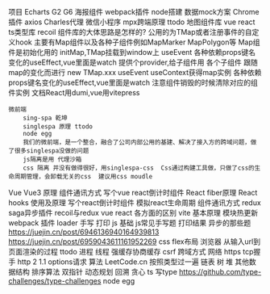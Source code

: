项目
    Echarts G2 G6
    海报组件
        webpack插件
        node搭建
    数据mock方案
        Chrome插件
        axios
        Charles代理
    微信小程序
        mpx跨端原理 ttodo
    地图组件库
        vue
        react
        ts类型库
        recoil
        组件库的大体思路是怎样的?
            公用的为TMap或者注册事件的自定义hook
            主要有Map组件以及各种子组件例如MapMarker MapPolygon等
            Map组件是初始化用的
                initMap,TMap挂载到window上
                useEvent
                各种依赖props键名变化的useEffect,vue里面是watch
                提供个provider,给子组件用
            各个子组件
                跟随map的变化而进行 new TMap.xxx
                useEvent
                useContext获得map实例
                各种依赖props键名变化的useEffect,vue里面是watch
                注意组件销毁的时候清除对应的组件实例
            文档React用dumi,vue用vitepress

    微前端
        sing-spa 乾坤
        singlespa 原理 ttodo
        node egg
        我们的微前端，是一个整合，融合了公司内部公用的基建、解决了接入方的跨域问题，做了很多singlespa没做的问题
        js隔离是用 代理沙箱
        css 隔离 并没有做得很好，用singlespa-css  Css通过构建工具做，只做了css的生命周期管理，会卸载无关的css  建议用css moudle  

Vue
    Vue3 原理
    组件通讯方式
    写个vue react倒计时组件
React
    fiber原理
    React hooks 使用及原理
    写个react倒计时组件
    模拟react生命周期
    组件通讯方式
    redux saga异步插件
    recoil与redux
vue react 各方面的区别
vite
    基本原理
    模块热更新
webpack
    插件
    loader
手写 打印 js 基础
    js常见手写题
    打印结果
    异步的那些题
    <https://juejin.cn/post/6946136940164939813>
    <https://juejin.cn/post/6959043611161952269>
css
    flex布局
浏览器
    从输入url到页面渲染的过程 ttodo
    进程 线程
    强缓存协商缓存
    csrf
    跨域方式
网络
    https
    tcp握手
    http 2 1.1
    options请求
算法
    LeetCode.cn 按照类型过一遍
    链表
    树
    堆
    其他数据结构
    排序算法
    双指针
    动态规划
    回溯
    贪心
ts
    写type
    <https://github.com/type-challenges/type-challenges>
node
    egg

